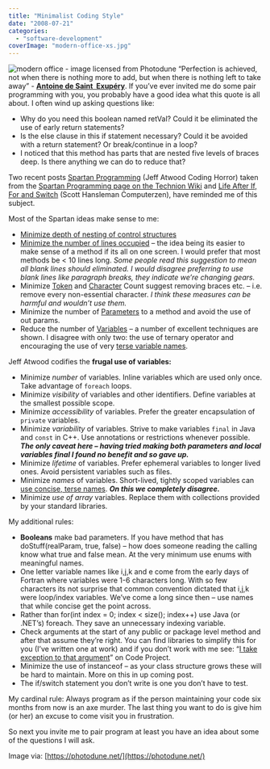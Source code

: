 ```yaml
---
title: "Minimalist Coding Style"
date: "2008-07-21"
categories: 
  - "software-development"
coverImage: "modern-office-xs.jpg"
---
```


![modern office - image licensed from Photodune](src/content/blog/minimalist-coding-style/images/modern-office-xs.jpg) “Perfection is achieved, not when there is nothing more to add, but when there is nothing left to take away” - **[Antoine de Saint  Exupéry](https://en.wikipedia.org/wiki/Antoine_de_Saint_Exup%C3%A9ry)**. If you’ve ever invited me do some pair programming with you, you probably have a good idea what this quote is all about. I often wind up asking questions like:

- Why do you need this boolean named retVal? Could it be eliminated the use of early return statements?
- Is the else clause in this if statement necessary? Could it be avoided with a return statement? Or break/continue in a loop?
- I noticed that this method has parts that are nested five levels of braces deep. Is there anything we can do to reduce that?

Two recent posts [Spartan Programming](https://blog.codinghorror.com/spartan-programming/) (Jeff Atwood Coding Horror) taken from the [Spartan Programming page on the Technion Wiki](https://ssdl-wiki.cs.technion.ac.il/wiki/index.php/Spartan_programming) and [Life After If, For and Switch](https://www.hanselman.com/blog/back-to-basics-life-after-if-for-and-switch-like-a-data-structures-reminder) (Scott Hansleman Computerzen), have reminded me of this subject.

Most of the Spartan ideas make sense to me:

- [Minimize depth of nesting of control structures](https://ssdl-wiki.cs.technion.ac.il/wiki/index.php/Horizontal_complexity%2C_spartan_reduction_of)
- [Minimize the number of lines occupied](https://ssdl-wiki.cs.technion.ac.il/wiki/index.php/Vertical_complexity%2C_spartan_reduction_of) – the idea being its easier to make sense of a method if its all on one screen. I would prefer that most methods be < 10 lines long. _Some people read this suggestion to mean all blank lines should eliminated. I would disagree preferring to use blank lines like paragraph breaks, they indicate we’re changing gears._
- Minimize [Token](https://ssdl-wiki.cs.technion.ac.il/wiki/index.php/Token_count%2C_spartan_reduction_of) and [Character](https://ssdl-wiki.cs.technion.ac.il/wiki/index.php/Character_count%2C_spartan_reduction_of) Count suggest removing braces etc. – i.e. remove every non-essential character. _I think these measures can be harmful and wouldn’t use them._
- Minimize the number of [Parameters](https://ssdl-wiki.cs.technion.ac.il/wiki/index.php/Parameters%2C_spartan_reduction_of) to a method and avoid the use of out params.
- Reduce the number of [Variables](https://ssdl-wiki.cs.technion.ac.il/wiki/index.php/Variables%2C_spartan_reduction_of) – a number of excellent techniques are shown. I disagree with only two: the use of ternary operator and encouraging the use of very [terse variable names](https://ssdl-wiki.cs.technion.ac.il/wiki/index.php/Terse_variable_naming).

Jeff Atwood codifies the **frugal use of variables:**

- Minimize _number_ of variables. Inline variables which are used only once. Take advantage of `foreach` loops.
- Minimize _visibility_ of variables and other identifiers. Define variables at the smallest possible scope.
- Minimize _accessibility_ of variables. Prefer the greater encapsulation of `private` variables.
- Minimize _variability_ of variables. Strive to make variables `final` in Java and `const` in C++. Use annotations or restrictions whenever possible. _**The only caveat here – having tried making both parameters and local variables final I found no benefit and so gave up.**_
- Minimize _lifetime_ of variables. Prefer ephemeral variables to longer lived ones. Avoid persistent variables such as files.
- Minimize _names_ of variables. Short-lived, tightly scoped variables can [use concise, terse names](https://ssdl-wiki.cs.technion.ac.il/wiki/index.php/Terse_variable_naming). **_On this we completely disagree._**
- Minimize _use of array_ variables. Replace them with collections provided by your standard libraries.

My additional rules:

- **Booleans** make bad parameters. If you have method that has doStuff(realParam, true, false) – how does someone reading the calling know what true and false mean. At the very minimum use enums with meaningful names.
- One letter variable names like i,j,k and e come from the early days of Fortran where variables were 1-6 characters long. With so few characters its not surprise that common convention dictated that i,j,k were loop/index variables. We’ve come a long since then – use names that while concise get the point across.
- Rather than for(int index = 0; index < size(); index++) use Java (or .NET’s) foreach. They save an unnecessary indexing variable.
- Check arguments at the start of any public or package level method and after that assume they’re right. You can find libraries to simplify this for you (I’ve written one at work) and if you don’t work with me see: “[I take exception to that argument](https://www.codeproject.com/Articles/9037/I-take-exception-to-that-argument)” on Code Project.
- Minimize the use of instanceof – as your class structure grows these will be hard to maintain. More on this in up coming post.
- The if/switch statement you don’t write is one you don’t have to test.

My cardinal rule: Always program as if the person maintaining your code six months from now is an axe murder. The last thing you want to do is give him (or her) an excuse to come visit you in frustration.

So next you invite me to pair program at least you have an idea about some of the questions I will ask.

Image via: [https://photodune.net/](https://photodune.net/)
